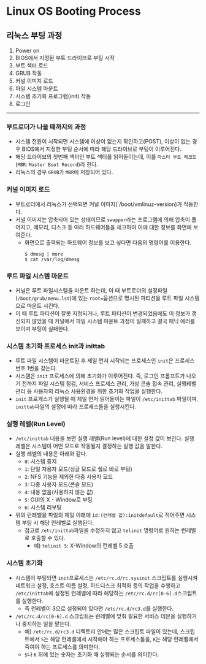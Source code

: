 # Linux OS Booting Process
## 리눅스 부팅 과정
1. Power on
2. BIOS에서 지정된 부트 드라이브로 부팅 시작
3. 부트 섹터 로드
4. GRUB 작동
5. 커널 이미지 로드
6. 파일 시스템 마운트
7. 시스템 초기화 프로그램(init) 작동
8. 로그인
---
### 부트로더가 나올 때까지의 과정
* 시스템 전원이 시작되면 시스템에 이상이 없는지 확인하고(POST), 이상이 없는 경우 BIOS에서 지정한 부팅 순서에 따라 해당 드라이브로 부팅이 이루어진다.
* 해당 드라이브의 첫번째 섹터인 부트 섹터를 읽어들이는데, 이를 `마스터 부트 레코드`(`MBR`: `Master Boot Record`)라 한다.
* 리눅스의 경우 `GRUB`가 `MBR`에 저장되어 있다.

###  커널 이미지 로드
* 부트로더에서 리눅스가 선택되면 커널 이미지(`/boot/vmlinuz-version)가 작동한다.
* 커널 이미지는 압축되어 있는 상태이므로 `swapper`라는 프로그램에 의해 압축이 풀어지고, 메모리, 디스크 등 여러 하드웨어들을 체크하여 이에 대한 정보를 화면에 보여준다.
	* 화면으로 출력되는 하드웨어 정보를 보고 싶다면 다음의 명령어를 이용한다.
		```
		$ dmesg | more
		$ cat /var/log/dmesg
		```
### 루트 파일 시스템 마운트
* 커널은 루트 파일시스템을 마운트 하는데, 이 때 부트로더의 설정파일(`/boot/grub/menu.lst`)에 있는 `root=`옵션으로 명시된 파티션을 루트 파일 시스템으로 마운트 시킨다.
* 이 때 루트 파티션이 잘못 지정되거나, 루트 파티션이 변경되었음에도 이 정보가 갱신되지 않았을 때 커널에서 파일 시스템 마운트 과정이 실패하고 결국 패닉 에러를 보이며 부팅이 실패한다.

### 시스템 초기화 프로세스 init과 inittab
* 루트 파일 시스템이 마운트된 후 제일 먼저 시작되는 프로세스인 `init`은 프로세스 번호 1번을 갖는다.
* 시스템은 `init` 프로세스에 의해 초기화가 이루어진다. 즉, 로그인 프롬프트가 나오기 전까지 파일 시스템 점검, 서비스 프로세스 관리, 가상 콘솔 접속 관리,  실행레벨 관리 등 사용자의 리눅스 사용환경을 위한 초기화 작업을 실행한다.
* `init` 프로게스가 실행될 때 제일 먼저 읽어들이는 파일이 `/etc/inittab` 파일이며, `inittab`파일의  설정에 따라 프로세스들을 실행시킨다.

### 실행 레벨(Run Level)
* `/etc/inittab` 내용을 보면 실행 레벨(Run level)에 대한 설정 값이 보인다. 실행 레벨은 시스템이 어떤 모드로 작동될지 결정하는 실행 값을 말한다.
* 실행 레벨의 내용은 아래와 같다.
	* `0`: 시스템 중지
	* `1`: 단일 자용자 모드(싱글 모드로 쉘로 바로 부팅)
	* `2`: NFS 기능을 제외한 다중 사용자 모드
	* `3`: 다중 사용자 모드(콘솔 모드)
	* `4`: 내용 없음(사용하지 않는 값)
	* `5`: GUI의 X - Window로 부팅
	* `6`: 시스템 리부팅
* 위의 런레벨을 파일의 제일 아래에 `id:(런레벨 값):initdefault`로 적어주면 시스템 부팅 시 해당 런레벨로 실행된다.
	* 참고로 `/etc/inittab`파일을 수정하지 않고 `telinit` 명령어로 원하는 런레벨로 호출할 수 있다.
		* 예) `telinit 5`: X-Window의 런레벨 5 호출

### 시스템 초기화
* 시스템이 부팅되면 `init`프로세스는 `/etc/rc.d/rc.sysinit` 스크립트를 실행시켜 네트워크 설정, 호스트 이름 설정, 하드디스크 최적화 등의 작업을 수행하고 `/etc/inittab`에 설정된 런레벨에 따라 해당하는 `/etc/rc.d/rc[0-6].d`스크립트를 실행한다. 
	* 즉 런레벨이 3으로 설정되어 있다면 `/etc/rc.d/rc3.d`를 실행한다.
* `/etc/rc.d/rc[0-6].d` 스크립트는 런레벨에 맞춰 필요한 서비스 데몬을 실행하거나 중지하는 일을 맡는다. 
	* 예) `/etc/rc.d/rc3.d` 디렉토리 안에는 많은 스크립트 파일이 있는데, 스크립트에서 `S`는 해당 런레벨에서 시작해야 하는 프로세스들을, `K`는 해당 런레벨에서 죽여야 하는 프로세스를 의미한다. 
	*  `S`나 `K` 뒤에 있는 숫자는 초기화 때 실행되는 순서를 의미한다.
